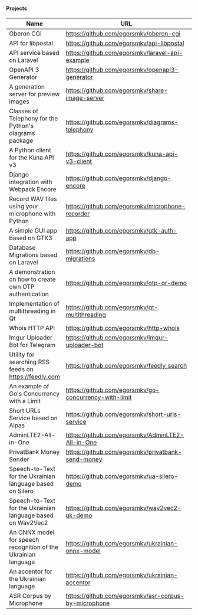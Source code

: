#### Projects

| Name | URL | Language |
|-|-|-|
|Oberon CGI|https://github.com/egorsmkv/oberon-cgi|Oberon|
|API for libpostal|https://github.com/egorsmkv/api-libpostal|C|
|API service based on Laravel|https://github.com/egorsmkv/laravel-api-example|PHP|
|OpenAPI 3 Generator|https://github.com/egorsmkv/openapi3-generator|Python|
|A generation server for preview images|https://github.com/egorsmkv/share-image-server|Go|
|Classes of Telephony for the Python's diagrams package|https://github.com/egorsmkv/diagrams-telephony|Python|
|A Python client for the Kuna API v3|https://github.com/egorsmkv/kuna-api-v3-client|Python|
|Django integration with Webpack Encore|https://github.com/egorsmkv/django-encore|Python|
|Record WAV files using your microphone with Python|https://github.com/egorsmkv/microphone-recorder|Python|
|A simple GUI app based on GTK3|https://github.com/egorsmkv/gtk-auth-app|Python|
|Database Migrations based on Laravel|https://github.com/egorsmkv/db-migrations|PHP|
|A demonstration on how to create own OTP authentication|https://github.com/egorsmkv/otp-qr-demo|PHP|
|Implementation of multithreading in Qt|https://github.com/egorsmkv/qt-multithreading|C++|
|Whois HTTP API|https://github.com/egorsmkv/http-whois|Ruby|
|Imgur Uploader Bot for Telegram|https://github.com/egorsmkv/imgur-uploader-bot|Go|
|Utility for searching RSS feeds on https://feedly.com|https://github.com/egorsmkv/feedly_search|Go|
|An example of Go's Concurrency with a Limit|https://github.com/egorsmkv/go-concurrency-with-limit|Go|
|Short URLs Service based on Alpas|https://github.com/egorsmkv/short-urls-service|Kotlin|
|AdminLTE2-All-in-One|https://github.com/egorsmkv/AdminLTE2-All-in-One|-|
|PrivatBank Money Sender|https://github.com/egorsmkv/privatbank-send-money|Ruby|
|Speech-to-Text for the Ukrainian language based on Silero|https://github.com/egorsmkv/ua-silero-demo|Python|
|Speech-to-Text for the Ukrainian language based on Wav2Vec2|https://github.com/egorsmkv/wav2vec2-uk-demo|Python|
|An ONNX model for speech recognition of the Ukrainian language|https://github.com/egorsmkv/ukrainian-onnx-model|Python|
|An accentor for the Ukrainian language|https://github.com/egorsmkv/ukrainian-accentor|Python|
|ASR Corpus by Microphone|https://github.com/egorsmkv/asr-corpus-by-microphone|Python|
